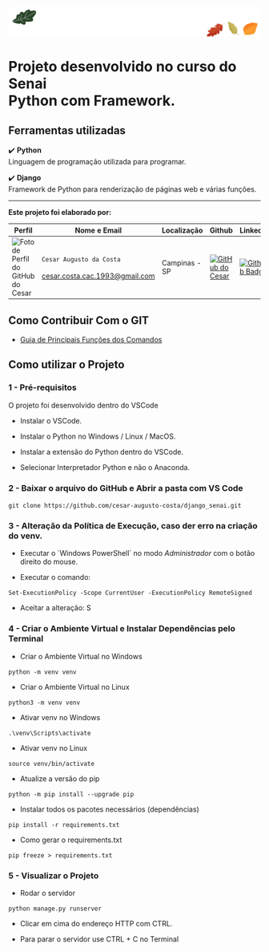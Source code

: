 ![Green Retro Vintage Oak Tree Logo (Capa para Facebook) (1640 × 200 px)](markedown/img/capa_face.png)
# Projeto desenvolvido no curso do Senai<br>Python com Framework.

## Ferramentas utilizadas

:heavy_check_mark: <b>Python</b><br>
Linguagem de programação utilizada para programar.<br>

:heavy_check_mark: <b>Django</b><br>
Framework de Python para renderização de páginas web e várias funções.<br>

---

<b>Este projeto foi elaborado por:</b>

| Perfil | Nome e Email | Localização | Github | Linkedin |
| ---------------- | ----- | --------- | --------- | --------- |
| <img width="100" alt="Foto de Perfil do GitHub do Cesar" src="https://avatars.githubusercontent.com/u/100310865"> | `Cesar Augusto da Costa`<br><br>cesar.costa.cac.1993@gmail.com | Campinas - SP | <a href="https://github.com/cesar-augusto-costa"> <img height="30" alt="GitHub do Cesar" src="https://img.shields.io/badge/-Github-000?style=flat-square&logo=Github&logoColor=white"></a> | [![Github Badge](https://img.shields.io/badge/LinkedIn-0077B5?style=for-the-badge&logo=linkedin&logoColor=white)](https://www.linkedin.com/in/cesar-augusto-costa/) |

## **Como Contribuir Com o GIT**

* [Guia de Principais Funções dos Comandos](markedown/principais_comandos_git.md)

## Como utilizar o Projeto

### 1 - Pré-requisitos

O projeto foi desenvolvido dentro do VSCode<br>

- Instalar o VSCode.

- Instalar o Python no Windows / Linux / MacOS.

- Instalar a extensão do Python dentro do VSCode.

- Selecionar Interpretador Python e não o Anaconda.

### 2 - Baixar o arquivo do GitHub e Abrir a pasta com VS Code

```
git clone https://github.com/cesar-augusto-costa/django_senai.git
```

### 3 - Alteração da Política de Execução, caso der erro na criação do venv.

- Executar o ´Windows PowerShell´ no modo *Administrador* com o botão direito do mouse.

- Executar o comando:
```
Set-ExecutionPolicy -Scope CurrentUser -ExecutionPolicy RemoteSigned
```
- Aceitar a alteração: S

### 4 - Criar o Ambiente Virtual e Instalar Dependências pelo Terminal

- Criar o Ambiente Virtual no Windows
```
python -m venv venv
```

- Criar o Ambiente Virtual no Linux
```
python3 -m venv venv
```

- Ativar venv no Windows
```
.\venv\Scripts\activate
```

- Ativar venv no Linux
```
source venv/bin/activate
```

- Atualize a versão do pip
```
python -m pip install --upgrade pip
```

- Instalar todos os pacotes necessários (dependências)
```
pip install -r requirements.txt
```

- Como gerar o requirements.txt
```
pip freeze > requirements.txt
```

### 5 - Visualizar o Projeto

- Rodar o servidor

```
python manage.py runserver
```

- Clicar em cima do endereço HTTP com CTRL.

- Para parar o servidor use CTRL + C no Terminal



